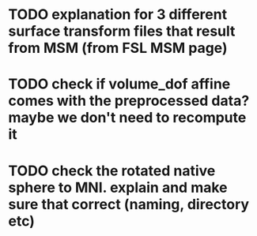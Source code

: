 # TODO explanation for 3 different surface transform files that result from MSM (from FSL MSM page)
# TODO check if volume_dof affine comes with the preprocessed data? maybe we don't need to recompute it
# TODO check the rotated native sphere to MNI. explain and make sure that correct (naming, directory etc)